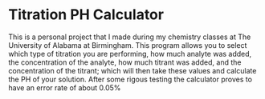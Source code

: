 # Titration PH Calculator
This is a personal project that I made during my chemistry classes at The University of Alabama at Birmingham. 
This program allows you to select which type of titration you are performing, how much analyte was added, the 
concentration of the analyte, how much titrant was added, and the concentration of the titrant; which will then
take these values and calculate the PH of your solution. After some rigous testing the calculator proves to have an error rate of about 0.05%
